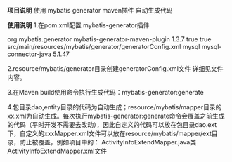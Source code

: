 **项目说明** 
使用 mybatis generator maven插件 自动生成代码

**使用说明** 
1.在pom.xml配置 mybatis-generator插件
<!-- mybatis-generator START -->
<plugin>
    <groupId>org.mybatis.generator</groupId>
    <artifactId>mybatis-generator-maven-plugin</artifactId>
    <version>1.3.7</version>
    <configuration>
        <!--允许移动生成的文件 -->
        <verbose>true</verbose>
        <!--允许覆盖生成的文件 -->
        <overwrite>true</overwrite>
        <!--generatorConfig.xml文件 位置-->
        <configurationFile>src/main/resources/mybatis/generator/generatorConfig.xml</configurationFile>
    </configuration>
    <dependencies>
        <dependency>
            <groupId>mysql</groupId>
            <artifactId>mysql-connector-java</artifactId>
            <version>5.1.47</version>
        </dependency>
    </dependencies>
</plugin>
<!-- mybatis-generator END -->

2.resource/mybatis/generator目录创建generatorConfig.xml文件
详细见文件内容。

3.在Maven build使用命令执行生成代码：mybatis-generator:generate

4.包目录dao,entity目录的代码为自动生成；resource/mybatis/mapper目录的xx.xml为自动生成。每次执行mybatis-generator:generate命令会覆盖之前生成的代码（平时开发不需要去改动），因此自定义的代码可以放在包目录dao.ext下，自定义的xxxMapper.xml文件可以放在resource/mybatis/mapper/ext目录，防止被覆盖，例如项目中的：
ActivityInfoExtendMapper.java类
ActivityInfoExtendMapper.xml文件
